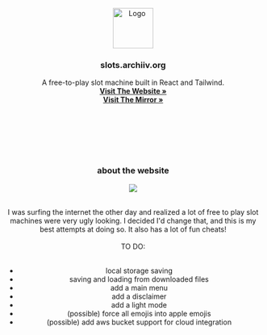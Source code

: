 
<!-- PROJECT LOGO -->
<br />
<div align="center">
  <a href="https://slots.archiiv.org">
    <img src="https://d2w9rnfcy7mm78.cloudfront.net/36261876/original_cbf7db1205788359deb0f0fc331cf9da.png?1745637610?bc=0" alt="Logo" width="80" height="80">
  </a>
  <h3 align="center">slots.archiiv.org</h3>

  <p align="center">
    A free-to-play slot machine built in React and Tailwind. 
  <br />
    <a href="https://slots.archiiv.org/"><strong>Visit The Website »</strong></a></br>
    <a href="https://slots.arch.open-sky.org/"><strong>Visit The Mirror »</strong></a>
  </p>

  <br /><br /><br /><br /><br />
  <!-- ABOUT THE PROJECT -->
<h3 align="center">about the website</h3>

![](https://d2w9rnfcy7mm78.cloudfront.net/36261746/original_f6d0493ddaca40478570d2a65a88dacf.png?1745636055?bc=0)

</br>
I was surfing the internet the other day and realized a lot of free to play slot machines were very ugly looking. I decided I'd change that, and this is my best attempts at doing so. It also has a lot of fun cheats!
</br></br>
TO DO:</br></br>

- local storage saving
- saving and loading from downloaded files
- add a main menu
- add a disclaimer
- add a light mode
- (possible) force all emojis into apple emojis
- (possible) add aws bucket support for cloud integration

</div>
